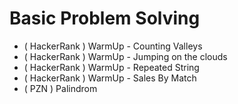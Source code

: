 # Basic Problem Solving
- ( HackerRank ) WarmUp - Counting Valleys
- ( HackerRank ) WarmUp - Jumping on the clouds
- ( HackerRank ) WarmUp - Repeated String
- ( HackerRank ) WarmUp - Sales By Match
- ( PZN ) Palindrom
